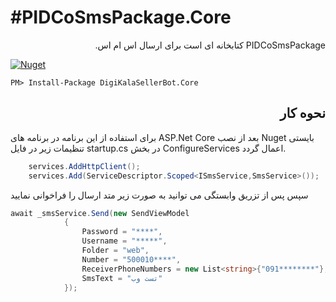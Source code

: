 #PIDCoSmsPackage.Core
=======
<div dir="rtl">



PIDCoSmsPackage کتابخانه ای است برای ارسال اس ام اس.


</div>

[![Nuget](https://img.shields.io/nuget/v/DigiKalaSellerBot.Core)](https://github.com/afsharsalar/DigiKalaSellerBot.Core)
```
PM> Install-Package DigiKalaSellerBot.Core 
```
<div dir="rtl">
  <h2>نحوه کار 
</h2>
  
</div>

برای استفاده از این برنامه در برنامه های ASP.Net Core بعد از نصب Nuget بایستی تنظیمات زیر در فایل 
startup.cs در بخش ConfigureServices اعمال گردد.
```csharp
    services.AddHttpClient();            
    services.Add(ServiceDescriptor.Scoped<ISmsService,SmsService>());

```


سپس پس از تزریق وابستگی می توانید به صورت زیر متد ارسال را فراخوانی نمایید
```csharp
await _smsService.Send(new SendViewModel
            {
                Password = "****",
                Username = "*****",
                Folder = "web",
                Number = "500010****",
                ReceiverPhoneNumbers = new List<string>{"091********"},
                SmsText = "تست وب"
            });
```


